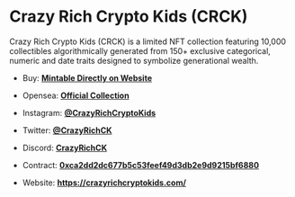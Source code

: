 # Crazy Rich Crypto Kids (CRCK)

Crazy Rich Crypto Kids (CRCK) is a limited NFT collection featuring 10,000 collectibles algorithmically generated from 150+ exclusive categorical, numeric and date traits designed to symbolize generational wealth.

- Buy: [**Mintable Directly on Website**](https://crazyrichcryptokids.com/)
- Opensea: [**Official Collection**](https://opensea.io/collection/crazy-rich-crypto-kids-official)
- Instagram: [ **@CrazyRichCryptoKids**](https://www.instagram.com/crazyrichcryptokids/)
- Twitter: [**@CrazyRichCK**](https://twitter.com/CrazyRichCK)
- Discord: [**CrazyRichCK**](https://discord.gg/zGVkpP8tP9)

- Contract: [**0xca2dd2dc677b5c53feef49d3db2e9d9215bf6880**](https://etherscan.io/token/0xca2dd2dc677b5c53feef49d3db2e9d9215bf6880)

- Website: **https://crazyrichcryptokids.com/**
